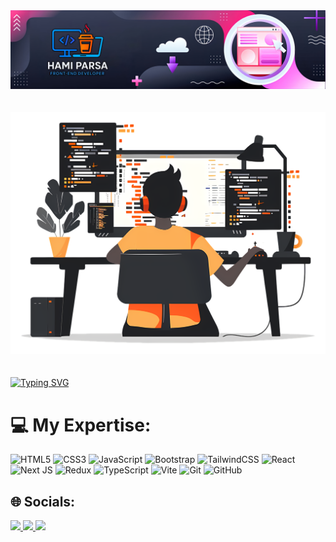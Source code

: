 <div align="center">
  <img src="./baner.jpg" />
</div>
<br/>
<br/>
<div align="center">
   <img src="./programming.png" width="700px" />
</div>
<br/>
<br/>
<div>
  <a href="https://git.io/typing-svg"><img src="https://readme-typing-svg.demolab.com?font=Nata+Sans&pause=1000&color=F7F7F7&width=435&lines=Hello%E2%9C%8C%EF%B8%8F++I'm+Hami+;I+Love+Programming+%E2%9D%A4%EF%B8%8F;Front-End+Developer+%F0%9F%91%A8%E2%80%8D%F0%9F%92%BB"       alt="Typing SVG" /></a>
</div>

<div>
  
# 💻 My Expertise:
![HTML5](https://img.shields.io/badge/html5-%23E34F26.svg?style=for-the-badge&logo=html5&logoColor=white) ![CSS3](https://img.shields.io/badge/css3-%231572B6.svg?style=for-the-badge&logo=css3&logoColor=white) ![JavaScript](https://img.shields.io/badge/javascript-%23323330.svg?style=for-the-badge&logo=javascript&logoColor=%23F7DF1E) ![Bootstrap](https://img.shields.io/badge/bootstrap-%238511FA.svg?style=for-the-badge&logo=bootstrap&logoColor=white) ![TailwindCSS](https://img.shields.io/badge/tailwindcss-%2338B2AC.svg?style=for-the-badge&logo=tailwind-css&logoColor=white) ![React](https://img.shields.io/badge/react-%2320232a.svg?style=for-the-badge&logo=react&logoColor=%2361DAFB) ![Next JS](https://img.shields.io/badge/Next-black?style=for-the-badge&logo=next.js&logoColor=white) ![Redux](https://img.shields.io/badge/redux-%23593d88.svg?style=for-the-badge&logo=redux&logoColor=white) ![TypeScript](https://img.shields.io/badge/typescript-%23007ACC.svg?style=for-the-badge&logo=typescript&logoColor=white) ![Vite](https://img.shields.io/badge/vite-%23646CFF.svg?style=for-the-badge&logo=vite&logoColor=white) ![Git](https://img.shields.io/badge/git-%23F05033.svg?style=for-the-badge&logo=git&logoColor=white) 	![GitHub](https://img.shields.io/badge/github-%23121011.svg?style=for-the-badge&logo=github&logoColor=white)


## 🌐 Socials:

  <div>
    <a href="https://t.me/HamiParsa_chanel">
      <img src ="https://img.shields.io/badge/Telegram-2CA5E0?style=for-the-badge&logo=telegram&logoColor=white">
    </a>
    <a href="https://www.linkedin.com/in/hami-parsa-146ba437a/">
      <img src ="https://img.shields.io/badge/linkedin-%230077B5.svg?style=for-the-badge&logo=linkedin&logoColor=white">
    </a>
    <a href="https://github.com/HamiParsa">
      <img src ="https://img.shields.io/badge/github-%23121011.svg?style=for-the-badge&logo=github&logoColor=white">
    </a>
  </div>

  
  


